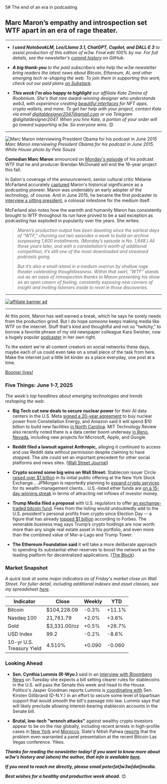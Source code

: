 5# The end of an era in podcasting
## Marc Maron’s empathy and introspection set WTF apart in an era of rage theater.

<hr>

- _**I used NotebookLM, Leo/Llama 3.1, ChatGPT, Copilot, and DALL·E 3** to assist production of this edition of w3w. Final edit 100% by me. For full details, see the newsletter's [commit history](https://github.com/peteramckay/w3wnewsletter/commits) on GitHub._ <!-- Edit listed AIs as needed before final publication. -->

- _**A big thank-you** to the paid subscribers who help the w3w newsletter bring readers the latest news about Bitcoin, Ethereum, AI, and other emerging tech re-shaping the web. To join them in supporting this work, check out our paid plans [on Substack](https://w3wnews.substack.com/subscribe)._

- _**This week I'm also happy to highlight** our affiliate Kate Zimina of Roobinium. She's that rare award-winning designer who understands web3, with experience creating [beautiful interfaces](https://dribbble.com/roobinium) for NFT apps, crypto wallets, and more. To get her help with your project, contact Kate via email digitaldesigner2047@gmail.com or via Telegram @digitaldesigner2047. When you hire Kate, a portion of your order will go toward supporting w3w. So everyone wins._ 😊

<hr>

![Marc Maron interviewing President Obama for his podcast in June 2015](https://w3w.news/img/marc-maron-obama.jpg)
*Marc Maron interviewing President Obama for his podcast in June 2015. White House photo by Pete Souza*

**Comedian Marc Maron** announced on [Monday's episode](https://www.wtfpod.com/podcast/episode-1648-john-mulaney) of his podcast WTF that he and producer Brendan McDonald will end the 16-year project this fall.

In Salon's coverage of the announcement, senior cultural critic Melanie McFarland accurately [captured](https://www.salon.com/2025/06/04/marc-marons-heart-made-wtf-a-hit-in-the-joe-rogan-age-its-all-about-shallow-brawn/) Maron's historical significance as a podcasting pioneer. Maron was undeniably an early adopter of the technology, of course. And in June 2015, he became the first podcaster to [interview a sitting president](https://www.wtfpod.com/podcast/episodes/episode_613_-_president_barack_obama), a colossal milestone for the medium itself.  

McFarland also notes how the warmth and humanity Maron has consistently brought to WTF throughout its run have proved to be a sad exception as podcasting has exploded in popularity over the years. She writes:

>*Maron’s production output has been daunting since the earliest days of “WTF,” churning out two episodes a week to build an archive surpassing 1,600 installments. (Monday’s episode is No. 1,648.) All these years later, and with a constellation’s worth of additional competition, it’s still one of the most downloaded and streamed podcasts going.*
>
>*But it’s also a small island in a medium overrun by shallow rage theater celebrating thoughtlessness. Within that swirl, “WTF” stands out as an oasis of introspection thanks to Maron presenting his show as an open cavern of feeling, constantly exposing new corners of insight and inviting listeners inside to revel in those discoveries.*

<hr>

[![affiliate banner ad](https://w3w.news/img/affiliate-kz-letter.png)](
https://dribbble.com/roobinium)

<hr>

At this point, Maron has well earned a break, which he says he sorely needs from the production grind. But I do hope *someone* keeps making media like WTF on the internet. Stuff that's kind and thoughtful and not so "twitchy," to borrow a favorite phrase of my old newspaper colleague Kara Swisher, now a hugely popular [podcaster](https://podcasts.voxmedia.com/show/pivot) in her own right.

To the extent we're all content creators on social networks these days, maybe each of us could even take on a small piece of the task from here. Make the internet just a little bit kinder as a place everyday, one post at a time.

[Boomer lives!](https://en.wikipedia.org/wiki/WTF_with_Marc_Maron)


### Five Things: June 1-7, 2025

*The week's top headlines about emerging technologies and trends reshaping the web:*

- **Big Tech cut new deals to secure nuclear power** for their AI data centers in the U.S. Meta [signed a 20-year agreement](https://www.cnbc.com/2025/06/03/meta-signs-nuclear-power-deal-with-constellation-energy-.html) to buy nuclear power from Constellation Energy, and Amazon said it will spend $10 billion to build new facilities [in North Carolina](https://decrypt.co/323815/amazon-10-billion-north-carolina-data-centers-ai-expansion). MIT Technology Review also recently noted there is a data center boom underway [in Reno, Nevada](https://www.technologyreview.com/2025/05/20/1116287/ai-data-centers-nevada-water-reno-computing-environmental-impact/), including new projects for Microsoft, Apple, and Google.

- **Reddit filed a lawsuit against Anthropic,** alleging it continued to access and use Reddit data without permission despite claiming to have stopped. The site could set an important precedent for other social platforms and news sites. ([Wall Street Journal](https://www.wsj.com/tech/ai/reddit-lawsuit-anthropic-ai-3b9624dd?st=YhJVhU&reflink=desktopwebshare_permalink))

- **Crypto scored some big wins on Wall Street:** Stablecoin issuer Circle [raised over $1 billion](https://www.wsj.com/finance/stocks/crypto-firm-circle-set-to-make-stock-market-debut-cb804241?st=vTzrwQ&reflink=desktopwebshare_permalink) in its initial public offering at the New York Stock Exchange... JPMorgan is reportedly planning to [expand crypto services](https://www.theblock.co/post/356998/jpmorgan-to-offer-crypto-etf-financing-considers-letting-clients-use-crypto-as-loan-collateral-report) for its wealth-management clients... U.S.-listed ether funds are [on a 15-day winning streak](https://www.theblock.co/post/357372/15-day-streak-brings-ethereum-etfs-to-record-high-cumulative-inflow-value) in terms of attracting net inflows of investor money.

- **Trump Media filed a proposal** with U.S. regulators to offer [an exchange-traded bitcoin fund](https://finance.yahoo.com/news/donald-trumps-truth-social-officially-files-for-bitcoin-etf-as-company-deepens-crypto-push-150426350.html). Fees from the listing would undoubtedly add to the U.S. president's personal profits from crypto since Election Day -- a figure that has already [topped $1 billion](https://www.forbes.com/sites/danalexander/2025/06/05/this-is-how-much-trump-has-made-from-crypto-so-far/) according to Forbes. The venerable business mag says Trump’s crypto holdings are now worth more than any single real estate asset in his portfolio, and even more than the combined value of Mar-a-Lago and Trump Tower.

- **The Ethereum Foundation said** it will take a more deliberate approach to spending its substantial ether reserves to boost the network as the leading platform for decentralized applications. ([The Block](https://www.theblock.co/post/357066/ethereum-foundation-expects-2025-26-to-be-pivotal-for-the-ecosystem-as-it-reforms-its-treasury-management))



### Market Snapshot

*A quick look at some major indicators as of Friday's market close on Wall Street. For fuller detail, including additional indexes and asset classes, see my spreadsheet [here](https://docs.google.com/spreadsheets/d/11XuSerOv1DG7vFWAkwoXehOe4G4xDMm6LSNL7SAL4vA/edit?usp=sharing).*


<table>

  <thead>
    <tr>
      <th>Indicator</th>
      <th>Close</th>
      <th>Weekly</th>
      <th>YTD</th>
    </tr>
  </thead>

  <tbody>
   <tr>
     <td>Bitcoin</td>
     <td>$104,228.09<!-- BTC weekly closing price --></td>
     <td>-0.3%<!-- weekly % change --></td>
     <td>+11.1%<!-- YTD % change --></td>
   </tr>

   <tr>
     <td>Nasdaq 100</td>
     <td>21,761.79<!-- Nasdaq 100 weekly closing price --></td>
     <td>+2.0%<!-- weekly % change --></td>
     <td>+3.6%<!-- YTD % change --></td>
   </tr>

   <tr>
     <td>Gold</td>
     <td>$3,331.00/oz<!-- Gold weekly closing price --></td>
     <td>+0.5%<!-- weekly % change --></td>
     <td>+26.7%<!-- YTD % change --></td>
   </tr>

   <tr>
     <td>USD Index</td>
     <td>99.2<!-- USD Index weekly closing price --></td>
     <td>-0.2%<!-- weekly % change --></td>
     <td>-8.6%<!-- YTD % change --></td>
   </tr>

   <tr>
     <td>10-yr U.S.<br> Treasury Yield</td>
     <td>4.510%<!-- 10-year weekly closing yield --></td>
     <td>+0.090<!-- weekly change --></td>
     <td>-0.060<!-- YTD change --></td>
   </tr>

</tbody>
</table>



### Looking Ahead

- **Sen. Cynthia Lummis (R-Wyo.)** said in an [interview with Bloomberg News](https://www.youtube.com/watch?v=iEHfVY3S9F4&t=91s) on Tuesday she expects a bill setting clearer rules for stablecoins in the U.S. will pass the Senate this week and head to the House. Politico's Jasper Goodman reports Lummis is [coordinating with](https://www.politico.com/live-updates/2025/06/03/congress/senate-crypto-stablecoins-legislation-market-republicans-00383565) Sen. Kirsten Gillibrand (D-N.Y.) in an effort to secure some level of bipartisan support that would smooth the bill's passage into law. Lummis says that will likely preclude allowing interest-bearing stablecoin accounts in the Senate bill.

- **Brutal, low-tech "wrench attacks"** against wealthy crypto investors appear to be on the rise globally, including recent arrests in high-profile cases in [New York](https://abcnews.go.com/US/wireStory/wrench-attacks-wealthy-crypto-holders-rise-122270144) and [Morocco](https://decrypt.co/323693/police-arrest-alleged-amstermind-french-crypto-kidnappings-report). Slate's Nitish Pahwa [reports](https://slate.com/technology/2025/06/crypto-news-wrench-attacks-nyc-kidnapping-crime-rise.html) that the problem even warranted a panel presentation at the recent Bitcoin Las Vegas conference. Yikes.

_**Thanks for reading the newsletter today! If you want to know more about w3w's history and (ahem) the author, that info is available [here](https://w3wnews.substack.com/about).**_

_**If you need to reach me directly, please email peter[at]w3w[dot]media.**_

_**Best wishes for a healthy and productive week ahead.**_ 😊
